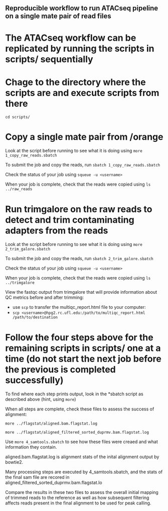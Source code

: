 ## Reproducible workflow to run ATACseq pipeline on a single mate pair of read files

# The ATACseq workflow can be replicated by running the scripts in scripts/ sequentially

# Chage to the directory where the scripts are and execute scripts from there

```cd scripts/```

# Copy a single mate pair from /orange

Look at the script before running to see what it is doing using ```more 1_copy_raw_reads.sbatch```

To submit the job and copy the reads, run ```sbatch 1_copy_raw_reads.sbatch```

Check the status of your job using ```squeue -u <username>```

When your job is complete, check that the reads were copied using ```ls ../raw_reads```

# Run trimgalore on the raw reads to detect and trim contaminating adapters from the reads

Look at	the script before running to see what it is doing using	```more 2_trim_galore.sbatch```

To submit the job and copy the reads, run ```sbatch 2_trim_galore.sbatch```

Check the status of your job using ```squeue -u	<username>```

When your job is complete, check that the reads	were copied using ```ls ../trimgalore```

View the fastqc output from trimgalore that will provide information about QC metrics before and after trimming:
* use ```scp``` to transfer the multiqc_report.html file to your computer: 
* ```scp <username>@hpg2.rc.ufl.edu:/path/to/multiqc_report.html /path/to/destination```

# Follow the four steps above for the remaining scripts in scripts/ one at a time (do not start the next job before the previous is completed successfully)

To find where each step prints output, look in the *sbatch script as described above (hint, using ```more```)

When all steps are complete, check these files to assess the success of alignment:

```more ../flagstat/aligned.bam.flagstat.log```

```more ../flagstat/aligned_filtered_sorted_duprmv.bam.flagstat.log```

Use ```more 4_samtools.sbatch``` to see how these files were creaed and what information they contain.

aligned.bam.flagstat.log is alignment stats of the inital alignment output by bowtie2.

Many processing steps are executed by 4_samtools.sbatch, and the stats of the final sam file are recored in aligned_filtered_sorted_duprmv.bam.flagstat.lo

Compare the results in these two files to assess the overall initial mapping of trimmed reads to the reference as well as how subsequent filtering affects reads present in the final alignment to be used for peak calling.
